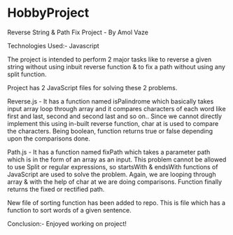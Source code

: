 # HobbyProject

Reverse String & Path Fix Project - By Amol Vaze

Technologies Used:- Javascript

The project is intended to perform 2 major tasks like to reverse a given string without using inbuit reverse function & to fix a path without 
using any split function. 

Project has 2 JavaScript files for solving these 2 problems.

Reverse.js - It has a function named isPalindrome which basically takes input array loop through array and it compares characters of each word
like first and last, second and second last and so on.. Since we cannot directly implement this using in-built reverse function, char at is used
to compare the characters. Being boolean, function returns true or false depending upon the comparisons done.

Path.js - It has a function named fixPath which takes a parameter path which is in the form of an array as an input. This problem cannot be allowed 
to use Split or regular expressions, so startsWith & endsWith functions of JavaScript are used to solve the problem. Again, we are looping through 
array & with the help of char at we are doing comparisons. Function finally returns the fixed or rectified path.

New file of sorting function has been added to repo. This is file which has a function to sort words of a given sentence.

Conclusion:- Enjoyed working on project!
